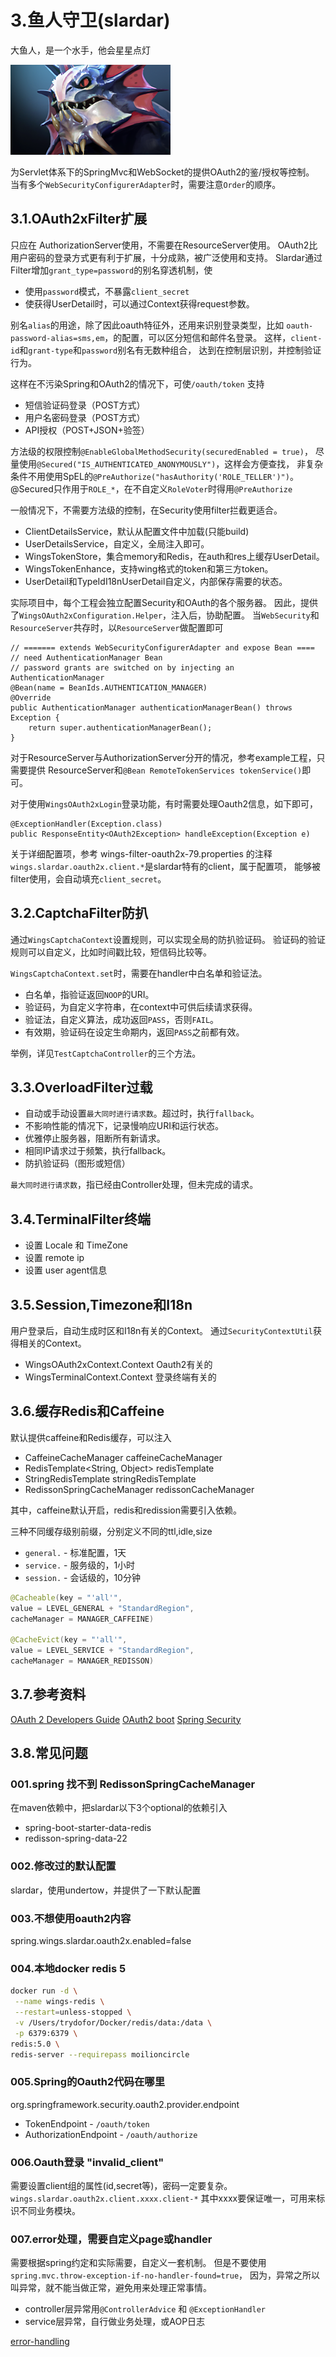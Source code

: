 # 3.鱼人守卫(slardar)

大鱼人，是一个水手，他会星星点灯

![slardar](./slardar_full.png)

为Servlet体系下的SpringMvc和WebSocket的提供OAuth2的鉴/授权等控制。
当有多个`WebSecurityConfigurerAdapter`时，需要注意`Order`的顺序。

## 3.1.OAuth2xFilter扩展

只应在 AuthorizationServer使用，不需要在ResourceServer使用。
OAuth2比用户密码的登录方式更有利于扩展，十分成熟，被广泛使用和支持。
Slardar通过Filter增加`grant_type=password`的别名穿透机制，使

 * 使用`password`模式，不暴露`client_secret`
 * 使获得UserDetail时，可以通过Context获得request参数。
 
别名`alias`的用途，除了因此oauth特征外，还用来识别登录类型，比如
`oauth-password-alias=sms,em`，的配置，可以区分短信和邮件名登录。
这样，`client-id`和`grant-type`和`password`别名有无数种组合，
达到在控制层识别，并控制验证行为。

这样在不污染Spring和OAuth2的情况下，可使`/oauth/token` 支持

 * 短信验证码登录（POST方式）
 * 用户名密码登录（POST方式）
 * API授权（POST+JSON+验签）

方法级的权限控制`@EnableGlobalMethodSecurity(securedEnabled = true)`，
尽量使用`@Secured("IS_AUTHENTICATED_ANONYMOUSLY")`，这样会方便查找，
非复杂条件不用使用SpEL的`@PreAuthorize("hasAuthority('ROLE_TELLER')")`。
@Secured只作用于`ROLE_*`，在不自定义`RoleVoter`时得用`@PreAuthorize`

一般情况下，不需要方法级的控制，在Security使用filter拦截更适合。

 * ClientDetailsService，默认从配置文件中加载(只能build)
 * UserDetailsService，自定义，全局注入即可。
 * WingsTokenStore，集合memory和Redis，在auth和res上缓存UserDetail。
 * WingsTokenEnhance，支持wing格式的token和第三方token。
 * UserDetail和TypeIdI18nUserDetail自定义，内部保存需要的状态。

实际项目中，每个工程会独立配置Security和OAuth的各个服务器。
因此，提供了`WingsOAuth2xConfiguration.Helper`，注入后，协助配置。
当`WebSecurity`和`ResourceServer`共存时，以`ResourceServer`做配置即可

```
// ======= extends WebSecurityConfigurerAdapter and expose Bean ====
// need AuthenticationManager Bean
// password grants are switched on by injecting an AuthenticationManager
@Bean(name = BeanIds.AUTHENTICATION_MANAGER)
@Override
public AuthenticationManager authenticationManagerBean() throws Exception {
    return super.authenticationManagerBean();
}
```

对于ResourceServer与AuthorizationServer分开的情况，参考example工程，只需要提供
ResourceServer和`@Bean RemoteTokenServices tokenService()`即可。

对于使用`WingsOAuth2xLogin`登录功能，有时需要处理Oauth2信息，如下即可，
```
@ExceptionHandler(Exception.class)
public ResponseEntity<OAuth2Exception> handleException(Exception e) 
```

关于详细配置项，参考 wings-filter-oauth2x-79.properties 的注释
`wings.slardar.oauth2x.client.*`是slardar特有的client，属于配置项，
能够被filter使用，会自动填充`client_secret`。

## 3.2.CaptchaFilter防扒

通过`WingsCaptchaContext`设置规则，可以实现全局的防扒验证码。
验证码的验证规则可以自定义，比如时间戳比较，短信码比较等。

`WingsCaptchaContext.set`时，需要在handler中白名单和验证法。

 * 白名单，指验证返回`NOOP`的URI。
 * 验证码，为自定义字符串，在context中可供后续请求获得。
 * 验证法，自定义算法，成功返回`PASS`，否则`FAIL`。
 * 有效期，验证码在设定生命期内，返回`PASS`之前都有效。

举例，详见`TestCaptchaController`的三个方法。

## 3.3.OverloadFilter过载

 * 自动或手动设置`最大同时进行请求数`。超过时，执行`fallback`。
 * 不影响性能的情况下，记录慢响应URI和运行状态。
 * 优雅停止服务器，阻断所有新请求。
 * 相同IP请求过于频繁，执行fallback。
 * 防扒验证码（图形或短信）
 
 `最大同时进行请求数`，指已经由Controller处理，但未完成的请求。

## 3.4.TerminalFilter终端

 * 设置 Locale 和 TimeZone
 * 设置 remote ip
 * 设置 user agent信息

## 3.5.Session,Timezone和I18n

用户登录后，自动生成时区和I18n有关的Context。
通过`SecurityContextUtil`获得相关的Context。

 * WingsOAuth2xContext.Context Oauth2有关的
 * WingsTerminalContext.Context 登录终端有关的

## 3.6.缓存Redis和Caffeine

默认提供caffeine和Redis缓存，可以注入

* CaffeineCacheManager caffeineCacheManager
* RedisTemplate<String, Object> redisTemplate
* StringRedisTemplate stringRedisTemplate
* RedissonSpringCacheManager redissonCacheManager

其中，caffeine默认开启，redis和redission需要引入依赖。

三种不同缓存级别前缀，分别定义不同的ttl,idle,size

* `general.` - 标准配置，1天
* `service.` - 服务级的，1小时
* `session.` - 会话级的，10分钟

``` java
@Cacheable(key = "'all'", 
value = LEVEL_GENERAL + "StandardRegion", 
cacheManager = MANAGER_CAFFEINE)

@CacheEvict(key = "'all'", 
value = LEVEL_SERVICE + "StandardRegion", 
cacheManager = MANAGER_REDISSON)
```

## 3.7.参考资料

[OAuth 2 Developers Guide](https://projects.spring.io/spring-security-oauth/docs/oauth2.html)
[OAuth2 boot](https://docs.spring.io/spring-security-oauth2-boot/docs/current/reference/htmlsingle/)
[Spring Security](https://docs.spring.io/spring-security/site/docs/current/reference/htmlsingle/)

## 3.8.常见问题

### 001.spring 找不到 RedissonSpringCacheManager

在maven依赖中，把slardar以下3个optional的依赖引入 

* spring-boot-starter-data-redis
* redisson-spring-data-22

### 002.修改过的默认配置

slardar，使用undertow，并提供了一下默认配置

### 003.不想使用oauth2内容

spring.wings.slardar.oauth2x.enabled=false

### 004.本地docker redis 5

```bash
docker run -d \
 --name wings-redis \
 --restart=unless-stopped \
 -v /Users/trydofor/Docker/redis/data:/data \
 -p 6379:6379 \
redis:5.0 \
redis-server --requirepass moilioncircle
```
### 005.Spring的Oauth2代码在哪里

org.springframework.security.oauth2.provider.endpoint

* TokenEndpoint - `/oauth/token`
* AuthorizationEndpoint - `/oauth/authorize`

### 006.Oauth登录 "invalid_client"

需要设置client组的属性(id,secret等)，密码一定要复杂。
`wings.slardar.oauth2x.client.xxxx.client-*`
其中xxxx要保证唯一，可用来标识不同业务模块。

### 007.error处理，需要自定义page或handler

需要根据spring约定和实际需要，自定义一套机制。
但是不要使用`spring.mvc.throw-exception-if-no-handler-found=true`，
因为，异常之所以叫异常，就不能当做正常，避免用来处理正常事情。

 * controller层异常用`@ControllerAdvice` 和 `@ExceptionHandler`
 * service层异常，自行做业务处理，或AOP日志
 
[error-handling](https://docs.spring.io/spring-boot/docs/2.2.7.RELEASE/reference/htmlsingle/#boot-features-error-handling)

